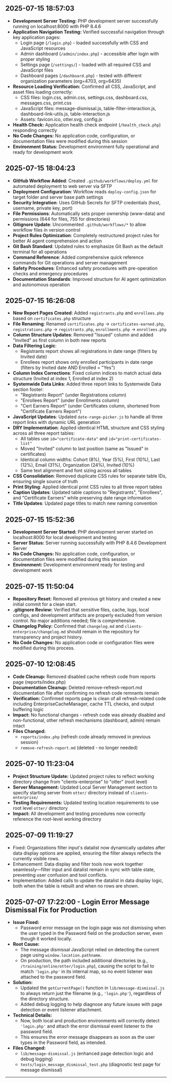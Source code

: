 ## 2025-07-15 18:57:03
- **Development Server Testing:** PHP development server successfully running on localhost:8000 with PHP 8.4.6
- **Application Navigation Testing:** Verified successful navigation through key application pages:
  - Login page (`/login.php`) - loaded successfully with CSS and JavaScript resources
  - Admin dashboard (`/admin/index.php`) - accessible after login with proper styling
  - Settings page (`/settings/`) - loaded with all required CSS and JavaScript files
  - Dashboard pages (`/dashboard.php`) - tested with different organization parameters (org=4703, org=6435)
- **Resource Loading Verification:** Confirmed all CSS, JavaScript, and asset files loading correctly:
  - CSS files: login.css, admin.css, settings.css, dashboard.css, messages.css, print.css
  - JavaScript files: message-dismissal.js, table-filter-interaction.js, dashboard-link-utils.js, table-interaction.js
  - Assets: favicon.ico, otter.svg, config.js
- **Health Check:** Application health check endpoint (`/health_check.php`) responding correctly
- **No Code Changes:** No application code, configuration, or documentation files were modified during this session
- **Environment Status:** Development environment fully operational and ready for development work

## 2025-07-15 18:04:23
- **GitHub Workflow Added**: Created `.github/workflows/deploy.yml` for automated deployment to web server via SFTP
- **Deployment Configuration**: Workflow reads `deploy-config.json` for target folder and server base path settings
- **Security Integration**: Uses GitHub Secrets for SFTP credentials (host, username, private key, port)
- **File Permissions**: Automatically sets proper ownership (www-data) and permissions (644 for files, 755 for directories)
- **Gitignore Update**: Uncommented `.github/workflows/*` to allow workflow files in version control
- **Project Rules Optimization**: Completely restructured project rules for better AI agent comprehension and action
- **Git Bash Standard**: Updated rules to emphasize Git Bash as the default terminal for all operations
- **Command Reference**: Added comprehensive quick reference commands for Git operations and server management
- **Safety Procedures**: Enhanced safety procedures with pre-operation checks and emergency procedures
- **Documentation Standards**: Improved structure for AI agent optimization and autonomous operation

## 2025-07-15 16:26:08
- **New Report Pages Created**: Added `registrants.php` and `enrollees.php` based on `certificates.php` structure
- **File Renaming**: Renamed `certificates.php` → `certificates-earned.php`, `registrations.php` → `registrants.php`, `enrollments.php` → `enrollees.php`
- **Column Structure Updates**: Removed "Issued" column and added "Invited" as first column in both new reports
- **Data Filtering Logic**: 
  - Registrants report shows all registrations in date range (filters by Invited date)
  - Enrollees report shows only enrolled participants in date range (filters by Invited date AND Enrolled = "Yes")
- **Column Index Corrections**: Fixed column indices to match actual data structure (Invited at index 1, Enrolled at index 2)
- **Systemwide Data Links**: Added three report links to Systemwide Data section footer:
  - "Registrants Report" (under Registrations column)
  - "Enrollees Report" (under Enrollments column) 
  - "Cert Earners Report" (under Certificates column, shortened from "Certificate Earners Report")
- **JavaScript Updates**: Updated `date-range-picker.js` to handle all three report links with dynamic URL generation
- **DRY Implementation**: Applied identical HTML structure and CSS styling across all three report tables:
  - All tables use `id="certificate-data"` and `id="print-certificates-list"`
  - Moved "Invited" column to last position (same as "Issued" in certificates)
  - Identical column widths: Cohort (8%), Year (5%), First (10%), Last (12%), Email (31%), Organization (24%), Invited (10%)
  - Same text alignment and font sizing across all tables
- **CSS Consolidation**: Removed duplicate CSS rules for separate table IDs, ensuring single source of truth
- **Print Styling**: Applied identical print CSS rules to all three report tables
- **Caption Updates**: Updated table captions to "Registrants", "Enrollees", and "Certificate Earners" while preserving date range information
- **Title Updates**: Updated page titles to match new naming convention

## 2025-07-15 15:52:36
- **Development Server Started:** PHP development server started on localhost:8000 for local development and testing
- **Server Status:** Server running successfully with PHP 8.4.6 Development Server
- **No Code Changes:** No application code, configuration, or documentation files were modified during this session
- **Environment:** Development environment ready for testing and development work

## 2025-07-15 11:50:04
- **Repository Reset:** Removed all previous git history and created a new initial commit for a clean start.
- **.gitignore Review:** Verified that sensitive files, cache, logs, local configs, and development artifacts are properly excluded from version control. No major additions needed; file is comprehensive.
- **Changelog Policy:** Confirmed that `changelog.md` and `clients-enterprise/changelog.md` should remain in the repository for transparency and project history.
- **No Code Changes:** No application code or configuration files were modified during this process.

## 2025-07-10 12:08:45
- **Code Cleanup:** Removed disabled cache refresh code from reports page (reports/index.php)
- **Documentation Cleanup:** Deleted remove-refresh-report.md documentation file after confirming no refresh code remnants remain
- **Verification:** Confirmed reports page is clean of all refresh-related code including EnterpriseCacheManager, cache TTL checks, and output buffering logic
- **Impact:** No functional changes - refresh code was already disabled and non-functional, other refresh mechanisms (dashboard, admin) remain intact
- **Files Changed:**
  - `reports/index.php` (refresh code already removed in previous session)
  - `remove-refresh-report.md` (deleted - no longer needed)

## 2025-07-10 11:23:04
- **Project Structure Update:** Updated project rules to reflect working directory change from "clients-enterprise" to "otter" (root level)
- **Server Management:** Updated Local Server Management section to specify starting server from `otter/` directory instead of `clients-enterprise/`
- **Testing Requirements:** Updated testing location requirements to use root level `otter/` directory
- **Impact:** All development and testing procedures now correctly reference the root-level working directory

## 2025-07-09 11:19:27
- Fixed: Organizations filter input's datalist now dynamically updates after data display options are applied, ensuring the filter always reflects the currently visible rows.
- Enhancement: Data display and filter tools now work together seamlessly—filter input and datalist remain in sync with table state, preventing user confusion and tool conflicts.
- Implementation: Added calls to update the datalist in data display logic, both when the table is rebuilt and when no rows are shown.

## 2025-07-07 17:22:00 - Login Error Message Dismissal Fix for Production

- **Issue Fixed:**
  - Password error message on the login page was not dismissing when the user typed in the Password field on the production server, even though it worked locally.
- **Root Cause:**
  - The message dismissal JavaScript relied on detecting the current page using `window.location.pathname`.
  - On production, the path included additional directories (e.g., `/training/online/otter/login.php`), causing the script to fail to match `'login.php'` in its internal map, so no event listener was attached to the password field.
- **Solution:**
  - Updated the `getCurrentPage()` function in `lib/message-dismissal.js` to always return just the filename (e.g., `'login.php'`), regardless of the directory structure.
  - Added debug logging to help diagnose any future issues with page detection or event listener attachment.
- **Technical Details:**
  - Now, both local and production environments will correctly detect `'login.php'` and attach the error dismissal event listener to the password field.
  - This ensures the error message disappears as soon as the user types in the Password field, as intended.
- **Files Changed:**
  - `lib/message-dismissal.js` (enhanced page detection logic and debug logging)
  - `tests/login_message_dismissal_test.php` (diagnostic test page for message dismissal)

--- 